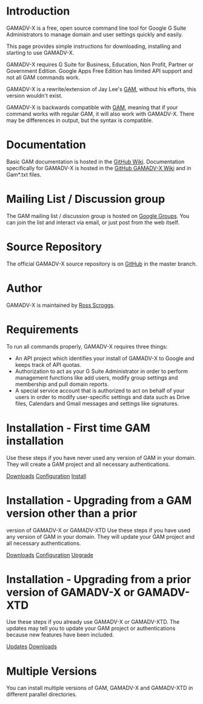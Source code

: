 # Introduction
GAMADV-X is a free, open source command line tool for Google G Suite Administrators to manage domain and user settings quickly and easily.

This page provides simple instructions for downloading, installing and starting to use GAMADV-X.

GAMADV-X requires G Suite for Business, Education, Non Profit, Partner or Government Edition. Google Apps Free Edition has limited API support and not all GAM commands work.

GAMADV-X is a rewrite/extension of Jay Lee's [GAM], without his efforts, this version wouldn't exist.

GAMADV-X is backwards compatible with [GAM], meaning that if your command works with regular GAM, it will also work with GAMADV-X. There may be differences in output, but the syntax is compatible.

# Documentation
Basic GAM documentation is hosted in the [GitHub Wiki]. Documentation specifically for GAMADV-X is hosted in the [GitHub GAMADV-X Wiki] and in Gam*.txt files.

# Mailing List / Discussion group
The GAM mailing list / discussion group is hosted on [Google Groups].  You can join the list and interact via email, or just post from the web itself.

# Source Repository
The official GAMADV-X source repository is on [GitHub] in the master branch.

# Author
GAMADV-X is maintained by <a href="mailto:ross.scroggs@gmail.com">Ross Scroggs</a>.

# Requirements
To run all commands properly, GAMADV-X requires three things:
* An API project which identifies your install of GAMADV-X to Google and keeps track of API quotas.
* Authorization to act as your G Suite Administrator in order to perform management functions like add users, modify group settings and membership and pull domain reports.
* A special service account that is authorized to act on behalf of your users in order to modify user-specific settings and data such as Drive files, Calendars and Gmail messages and settings like signatures.

# Installation - First time GAM installation
Use these steps if you have never used any version of GAM in your domain. They will create a GAM project
and all necessary authentications.

[Downloads]
[Configuration]
[Install]

# Installation - Upgrading from a GAM version other than a prior
version of GAMADV-X or GAMADV-XTD Use these steps if you have used any
version of GAM in your domain. They will update your GAM project and
all necessary authentications.

[Downloads]
[Configuration]
[Upgrade]

# Installation - Upgrading from a prior version of GAMADV-X or GAMADV-XTD
Use these steps if you already use GAMADV-X or GAMADV-XTD. The updates may tell you to update your GAM project
or authentications because new features have been included.

[Updates]
[Downloads]

# Multiple Versions
You can install multiple versions of GAM, GAMADV-X and GAMADV-XTD in different parallel directories.

[GAM]: https://github.com/jay0lee/GAM
[GitHub Releases]: https://github.com/taers232c/GAMADV-X/releases
[GitHub]: https://github.com/taers232c/GAMADV-X/tree/master
[GitHub Wiki]: https://github.com/jay0lee/GAM/wiki/
[GitHub GAMADV-X Wiki]: https://github.com/taers232c/GAMADV-X/wiki/
[Google Groups]: http://groups.google.com/group/google-apps-manager
[Downloads]: https://github.com/taers232c/GAMADV-X/wiki#downloads
[Configuration]: https://github.com/taers232c/GAMADV-X/wiki/gam.cfg
[Install]: https://github.com/taers232c/GAMADV-X/wiki/How-to-Install-Advanced-GAM
[Upgrade]: https://github.com/taers232c/GAMADV-X/wiki/How-to-Upgrade-from-Standard-GAM
[Updates]: https://github.com/taers232c/GAMADV-X/wiki/GAM-Updates
